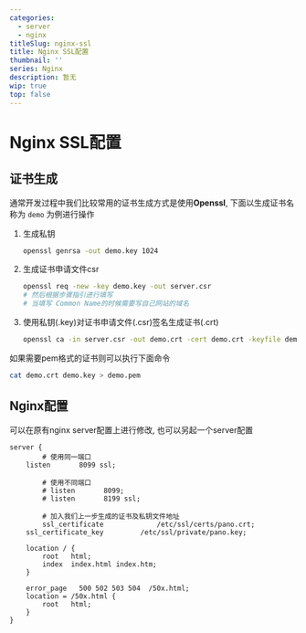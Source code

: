 ```yaml
---
categories:
  - server
  - nginx
titleSlug: nginx-ssl
title: Nginx SSL配置
thumbnail: ''
series: Nginx
description: 暂无
wip: true
top: false
---
```


# Nginx SSL配置

## 证书生成

通常开发过程中我们比较常用的证书生成方式是使用**Openssl**, 下面以生成证书名称为 `demo` 为例进行操作

1. 生成私钥

   ```bash
   openssl genrsa -out demo.key 1024
   ```

2. 生成证书申请文件csr

   ```bash
   openssl req -new -key demo.key -out server.csr
   # 然后根据步骤指引进行填写
   # 当填写 Common Name的时候需要写自己网站的域名
   ```

3. 使用私钥(.key)对证书申请文件(.csr)签名生成证书(.crt)

   ```bash
   openssl ca -in server.csr -out demo.crt -cert demo.crt -keyfile demo.key
   ```

如果需要pem格式的证书则可以执行下面命令

```bash
cat demo.crt demo.key > demo.pem
```

## Nginx配置

可以在原有nginx server配置上进行修改, 也可以另起一个server配置

```
server {
		# 使用同一端口
    listen       8099 ssl;

		# 使用不同端口
		# listen       8099;
		# listen       8199 ssl;

		# 加入我们上一步生成的证书及私钥文件地址
		ssl_certificate             /etc/ssl/certs/pano.crt;
    ssl_certificate_key         /etc/ssl/private/pano.key;

    location / {
        root   html;
        index  index.html index.htm;
    }

    error_page   500 502 503 504  /50x.html;
    location = /50x.html {
        root   html;
    }
}
```
